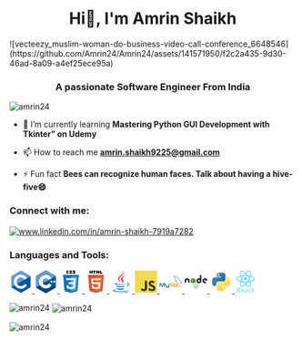 <h1 align="center">Hi👋,
 I'm Amrin Shaikh</h1>
 ![vecteezy_muslim-woman-do-business-video-call-conference_6648546](https://github.com/Amrin24/Amrin24/assets/141571950/f2c2a435-9d30-46ad-8a09-a4ef25ece95a)


<h3 align="center">A passionate Software Engineer From India</h3>


<p align="left"> <img src="https://komarev.com/ghpvc/?username=amrin24&label=Profile%20views&color=0e75b6&style=flat" alt="amrin24" /> </p>

- 🌱 I’m currently learning **Mastering Python GUI Development with Tkinter" on Udemy**

- 📫 How to reach me **amrin.shaikh9225@gmail.com**

- ⚡ Fun fact **Bees can recognize human faces. Talk about having a hive-five😄**

<h3 align="left">Connect with me:</h3>
<p align="left">
<a href="https://linkedin.com/in/www.linkedin.com/in/amrin-shaikh-7919a7282" target="blank"><img align="center" src="https://raw.githubusercontent.com/rahuldkjain/github-profile-readme-generator/master/src/images/icons/Social/linked-in-alt.svg" alt="www.linkedin.com/in/amrin-shaikh-7919a7282" height="30" width="40" /></a>
</p>

<h3 align="left">Languages and Tools:</h3>
<p align="left"> <a href="https://www.cprogramming.com/" target="_blank" rel="noreferrer"> <img src="https://raw.githubusercontent.com/devicons/devicon/master/icons/c/c-original.svg" alt="c" width="40" height="40"/> </a> <a href="https://www.w3schools.com/cpp/" target="_blank" rel="noreferrer"> <img src="https://raw.githubusercontent.com/devicons/devicon/master/icons/cplusplus/cplusplus-original.svg" alt="cplusplus" width="40" height="40"/> </a> <a href="https://www.w3schools.com/css/" target="_blank" rel="noreferrer"> <img src="https://raw.githubusercontent.com/devicons/devicon/master/icons/css3/css3-original-wordmark.svg" alt="css3" width="40" height="40"/> </a> <a href="https://www.w3.org/html/" target="_blank" rel="noreferrer"> <img src="https://raw.githubusercontent.com/devicons/devicon/master/icons/html5/html5-original-wordmark.svg" alt="html5" width="40" height="40"/> </a> <a href="https://www.java.com" target="_blank" rel="noreferrer"> <img src="https://raw.githubusercontent.com/devicons/devicon/master/icons/java/java-original.svg" alt="java" width="40" height="40"/> </a> <a href="https://developer.mozilla.org/en-US/docs/Web/JavaScript" target="_blank" rel="noreferrer"> <img src="https://raw.githubusercontent.com/devicons/devicon/master/icons/javascript/javascript-original.svg" alt="javascript" width="40" height="40"/> </a> <a href="https://www.mysql.com/" target="_blank" rel="noreferrer"> <img src="https://raw.githubusercontent.com/devicons/devicon/master/icons/mysql/mysql-original-wordmark.svg" alt="mysql" width="40" height="40"/> </a> <a href="https://nodejs.org" target="_blank" rel="noreferrer"> <img src="https://raw.githubusercontent.com/devicons/devicon/master/icons/nodejs/nodejs-original-wordmark.svg" alt="nodejs" width="40" height="40"/> </a> <a href="https://www.python.org" target="_blank" rel="noreferrer"> <img src="https://raw.githubusercontent.com/devicons/devicon/master/icons/python/python-original.svg" alt="python" width="40" height="40"/> </a> <a href="https://reactjs.org/" target="_blank" rel="noreferrer"> <img src="https://raw.githubusercontent.com/devicons/devicon/master/icons/react/react-original-wordmark.svg" alt="react" width="40" height="40"/> </a> </p>

<p><img align="left" src="https://github-readme-stats.vercel.app/api/top-langs?username=amrin24&show_icons=true&locale=en&layout=compact" alt="amrin24" /></p>

<p>&nbsp;<img align="center" src="https://github-readme-stats.vercel.app/api?username=amrin24&show_icons=true&locale=en" alt="amrin24" /></p>

<p><img align="center" src="https://github-readme-streak-stats.herokuapp.com/?user=amrin24&" alt="amrin24" /></p>

